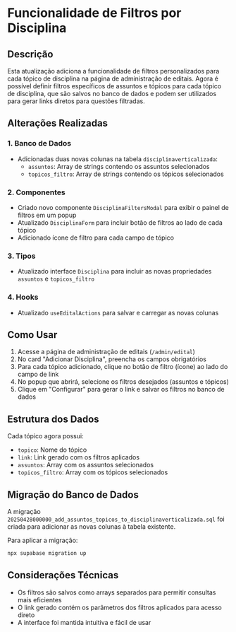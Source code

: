 # Funcionalidade de Filtros por Disciplina

## Descrição
Esta atualização adiciona a funcionalidade de filtros personalizados para cada tópico de disciplina na página de administração de editais. Agora é possível definir filtros específicos de assuntos e tópicos para cada tópico de disciplina, que são salvos no banco de dados e podem ser utilizados para gerar links diretos para questões filtradas.

## Alterações Realizadas

### 1. Banco de Dados
- Adicionadas duas novas colunas na tabela `disciplinaverticalizada`:
  - `assuntos`: Array de strings contendo os assuntos selecionados
  - `topicos_filtro`: Array de strings contendo os tópicos selecionados

### 2. Componentes
- Criado novo componente `DisciplinaFiltersModal` para exibir o painel de filtros em um popup
- Atualizado `DisciplinaForm` para incluir botão de filtros ao lado de cada tópico
- Adicionado ícone de filtro para cada campo de tópico

### 3. Tipos
- Atualizado interface `Disciplina` para incluir as novas propriedades `assuntos` e `topicos_filtro`

### 4. Hooks
- Atualizado `useEditalActions` para salvar e carregar as novas colunas

## Como Usar

1. Acesse a página de administração de editais (`/admin/edital`)
2. No card "Adicionar Disciplina", preencha os campos obrigatórios
3. Para cada tópico adicionado, clique no botão de filtro (ícone) ao lado do campo de link
4. No popup que abrirá, selecione os filtros desejados (assuntos e tópicos)
5. Clique em "Configurar" para gerar o link e salvar os filtros no banco de dados

## Estrutura dos Dados

Cada tópico agora possui:
- `topico`: Nome do tópico
- `link`: Link gerado com os filtros aplicados
- `assuntos`: Array com os assuntos selecionados
- `topicos_filtro`: Array com os tópicos selecionados

## Migração do Banco de Dados

A migração `20250428000000_add_assuntos_topicos_to_disciplinaverticalizada.sql` foi criada para adicionar as novas colunas à tabela existente.

Para aplicar a migração:
```bash
npx supabase migration up
```

## Considerações Técnicas

- Os filtros são salvos como arrays separados para permitir consultas mais eficientes
- O link gerado contém os parâmetros dos filtros aplicados para acesso direto
- A interface foi mantida intuitiva e fácil de usar